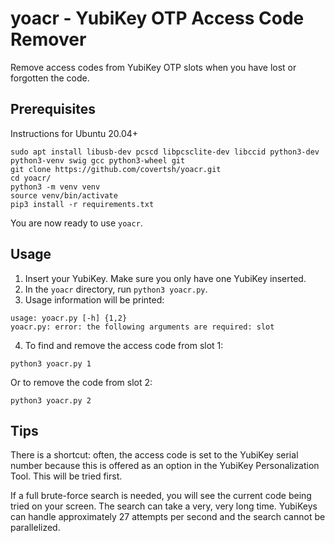 # yoacr - YubiKey OTP Access Code Remover
Remove access codes from YubiKey OTP slots when you have lost or forgotten the code.

## Prerequisites
Instructions for Ubuntu 20.04+
```
sudo apt install libusb-dev pcscd libpcsclite-dev libccid python3-dev python3-venv swig gcc python3-wheel git
git clone https://github.com/covertsh/yoacr.git
cd yoacr/
python3 -m venv venv
source venv/bin/activate
pip3 install -r requirements.txt
```

You are now ready to use ```yoacr```.

## Usage

1. Insert your YubiKey. Make sure you only have one YubiKey inserted.
2. In the ```yoacr``` directory, run ```python3 yoacr.py```.
3. Usage information will be printed:
```
usage: yoacr.py [-h] {1,2}
yoacr.py: error: the following arguments are required: slot
```
4. To find and remove the access code from slot 1:
```
python3 yoacr.py 1
```
Or to remove the code from slot 2:
```
python3 yoacr.py 2
```

## Tips
There is a shortcut: often, the access code is set to the YubiKey serial number because this is offered as an option in the 
YubiKey Personalization Tool. This will be tried first.

If a full brute-force search is needed, you will see the current code being tried on your screen. The search can take a very, very 
long time. YubiKeys can handle approximately 27 attempts per second and the search cannot be parallelized.
